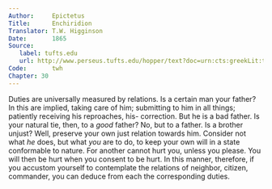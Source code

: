 ```yaml
---
Author:     Epictetus  
Title:      Enchiridion  
Translator: T.W. Higginson  
Date:       1865  
Source:
   label: tufts.edu
   url: http://www.perseus.tufts.edu/hopper/text?doc=urn:cts:greekLit:tlg0557.tlg002.perseus-eng2:1
Code:       twh  
Chapter: 30
---
```


Duties are universally measured by relations. Is a certain man your father? In
this are implied, taking care of him; submitting to him in all things;
patiently receiving his reproaches, his- correction. But he is a bad father. Is
your natural tie, then, to a *good* father? No, but to a father. Is a brother
unjust? Well, preserve your own just relation towards him. Consider not what
*he* does, but what *you* are to do, to keep your own will in a state
conformable to nature. For another cannot hurt you, unless you please. You will
then be hurt when you consent to be hurt. In this manner, therefore, if you
accustom yourself to contemplate the relations of neighbor, citizen, commander,
you can deduce from each the corresponding duties.


